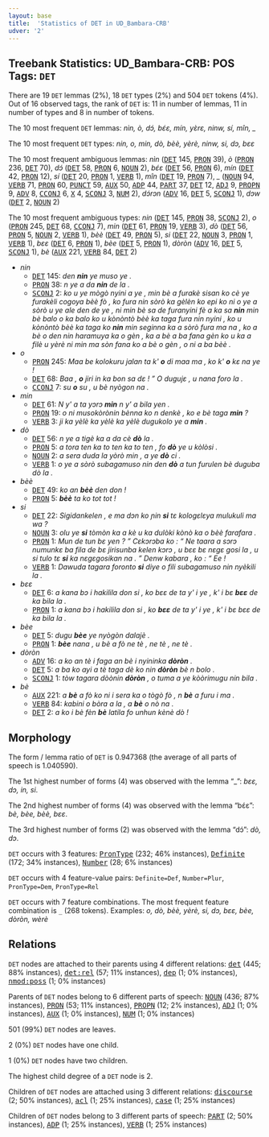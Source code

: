 ```yaml
---
layout: base
title:  'Statistics of DET in UD_Bambara-CRB'
udver: '2'
---
```


## Treebank Statistics: UD_Bambara-CRB: POS Tags: `DET`

There are 19 `DET` lemmas (2%), 18 `DET` types (2%) and 504 `DET` tokens (4%).
Out of 16 observed tags, the rank of `DET` is: 11 in number of lemmas, 11 in number of types and 8 in number of tokens.

The 10 most frequent `DET` lemmas: <em>nìn, ò, dɔ́, bɛ́ɛ, mín, yɛ̀rɛ, ninw, sí, mîn, _</em>

The 10 most frequent `DET` types:  <em>nin, o, min, dò, bèè, yèrè, ninw, si, dɔ, bɛɛ</em>

The 10 most frequent ambiguous lemmas: <em>nìn</em> (<tt><a href="bm_crb-pos-DET.html">DET</a></tt> 145, <tt><a href="bm_crb-pos-PRON.html">PRON</a></tt> 39), <em>ò</em> (<tt><a href="bm_crb-pos-PRON.html">PRON</a></tt> 236, <tt><a href="bm_crb-pos-DET.html">DET</a></tt> 70), <em>dɔ́</em> (<tt><a href="bm_crb-pos-DET.html">DET</a></tt> 58, <tt><a href="bm_crb-pos-PRON.html">PRON</a></tt> 6, <tt><a href="bm_crb-pos-NOUN.html">NOUN</a></tt> 2), <em>bɛ́ɛ</em> (<tt><a href="bm_crb-pos-DET.html">DET</a></tt> 56, <tt><a href="bm_crb-pos-PRON.html">PRON</a></tt> 6), <em>mín</em> (<tt><a href="bm_crb-pos-DET.html">DET</a></tt> 42, <tt><a href="bm_crb-pos-PRON.html">PRON</a></tt> 12), <em>sí</em> (<tt><a href="bm_crb-pos-DET.html">DET</a></tt> 20, <tt><a href="bm_crb-pos-PRON.html">PRON</a></tt> 1, <tt><a href="bm_crb-pos-VERB.html">VERB</a></tt> 1), <em>mîn</em> (<tt><a href="bm_crb-pos-DET.html">DET</a></tt> 19, <tt><a href="bm_crb-pos-PRON.html">PRON</a></tt> 7), <em>_</em> (<tt><a href="bm_crb-pos-NOUN.html">NOUN</a></tt> 94, <tt><a href="bm_crb-pos-VERB.html">VERB</a></tt> 71, <tt><a href="bm_crb-pos-PRON.html">PRON</a></tt> 60, <tt><a href="bm_crb-pos-PUNCT.html">PUNCT</a></tt> 59, <tt><a href="bm_crb-pos-AUX.html">AUX</a></tt> 50, <tt><a href="bm_crb-pos-ADP.html">ADP</a></tt> 44, <tt><a href="bm_crb-pos-PART.html">PART</a></tt> 37, <tt><a href="bm_crb-pos-DET.html">DET</a></tt> 12, <tt><a href="bm_crb-pos-ADJ.html">ADJ</a></tt> 9, <tt><a href="bm_crb-pos-PROPN.html">PROPN</a></tt> 9, <tt><a href="bm_crb-pos-ADV.html">ADV</a></tt> 8, <tt><a href="bm_crb-pos-CCONJ.html">CCONJ</a></tt> 6, <tt><a href="bm_crb-pos-X.html">X</a></tt> 4, <tt><a href="bm_crb-pos-SCONJ.html">SCONJ</a></tt> 3, <tt><a href="bm_crb-pos-NUM.html">NUM</a></tt> 2), <em>dɔ́rɔn</em> (<tt><a href="bm_crb-pos-ADV.html">ADV</a></tt> 16, <tt><a href="bm_crb-pos-DET.html">DET</a></tt> 5, <tt><a href="bm_crb-pos-SCONJ.html">SCONJ</a></tt> 1), <em>dɔw</em> (<tt><a href="bm_crb-pos-DET.html">DET</a></tt> 2, <tt><a href="bm_crb-pos-NOUN.html">NOUN</a></tt> 2)

The 10 most frequent ambiguous types:  <em>nin</em> (<tt><a href="bm_crb-pos-DET.html">DET</a></tt> 145, <tt><a href="bm_crb-pos-PRON.html">PRON</a></tt> 38, <tt><a href="bm_crb-pos-SCONJ.html">SCONJ</a></tt> 2), <em>o</em> (<tt><a href="bm_crb-pos-PRON.html">PRON</a></tt> 245, <tt><a href="bm_crb-pos-DET.html">DET</a></tt> 68, <tt><a href="bm_crb-pos-CCONJ.html">CCONJ</a></tt> 7), <em>min</em> (<tt><a href="bm_crb-pos-DET.html">DET</a></tt> 61, <tt><a href="bm_crb-pos-PRON.html">PRON</a></tt> 19, <tt><a href="bm_crb-pos-VERB.html">VERB</a></tt> 3), <em>dò</em> (<tt><a href="bm_crb-pos-DET.html">DET</a></tt> 56, <tt><a href="bm_crb-pos-PRON.html">PRON</a></tt> 5, <tt><a href="bm_crb-pos-NOUN.html">NOUN</a></tt> 2, <tt><a href="bm_crb-pos-VERB.html">VERB</a></tt> 1), <em>bèè</em> (<tt><a href="bm_crb-pos-DET.html">DET</a></tt> 49, <tt><a href="bm_crb-pos-PRON.html">PRON</a></tt> 5), <em>si</em> (<tt><a href="bm_crb-pos-DET.html">DET</a></tt> 22, <tt><a href="bm_crb-pos-NOUN.html">NOUN</a></tt> 3, <tt><a href="bm_crb-pos-PRON.html">PRON</a></tt> 1, <tt><a href="bm_crb-pos-VERB.html">VERB</a></tt> 1), <em>bɛɛ</em> (<tt><a href="bm_crb-pos-DET.html">DET</a></tt> 6, <tt><a href="bm_crb-pos-PRON.html">PRON</a></tt> 1), <em>bèe</em> (<tt><a href="bm_crb-pos-DET.html">DET</a></tt> 5, <tt><a href="bm_crb-pos-PRON.html">PRON</a></tt> 1), <em>dòròn</em> (<tt><a href="bm_crb-pos-ADV.html">ADV</a></tt> 16, <tt><a href="bm_crb-pos-DET.html">DET</a></tt> 5, <tt><a href="bm_crb-pos-SCONJ.html">SCONJ</a></tt> 1), <em>bè</em> (<tt><a href="bm_crb-pos-AUX.html">AUX</a></tt> 221, <tt><a href="bm_crb-pos-VERB.html">VERB</a></tt> 84, <tt><a href="bm_crb-pos-DET.html">DET</a></tt> 2)


* <em>nin</em>
  * <tt><a href="bm_crb-pos-DET.html">DET</a></tt> 145: <em>den <b>nin</b> ye muso ye .</em>
  * <tt><a href="bm_crb-pos-PRON.html">PRON</a></tt> 38: <em>n ye a da <b>nin</b> de la .</em>
  * <tt><a href="bm_crb-pos-SCONJ.html">SCONJ</a></tt> 2: <em>ko u ye mògò nyini a ye , min bè a furakè sisan ko cè ye furakèli cogoya bèè fò , ko fura nin sòrò ka gèlèn ko epi ko ni o ye a sòrò u ye ale den de ye , ni min bè sa de furanyini fè a ka sa <b>nin</b> min bè balo o ka balo ko u kònòntò bèè ka taga fura nin nyini , ko u kònòntò bèè ka taga ko <b>nin</b> min seginna ka a sòrò fura ma na , ko a bè o den nin haramuya ka o gèn , ka a bè a ba fana gèn ko u ka a filè u yèrè ni min ma sòn fana ko a bè o gèn , o ni a ba bèè .</em>
* <em>o</em>
  * <tt><a href="bm_crb-pos-PRON.html">PRON</a></tt> 245: <em>Maa be kolokuru jalan ta k' <b>o</b> di maa ma , ko k' <b>o</b> kɛ na ye !</em>
  * <tt><a href="bm_crb-pos-DET.html">DET</a></tt> 68: <em>Baa , <b>o</b> jiri in ka bon sa dɛ ! ” O dugujɛ , u nana foro la .</em>
  * <tt><a href="bm_crb-pos-CCONJ.html">CCONJ</a></tt> 7: <em>su <b>o</b> su , u bè nyògon na .</em>
* <em>min</em>
  * <tt><a href="bm_crb-pos-DET.html">DET</a></tt> 61: <em>N y' a ta yɔrɔ <b>min</b> n y' a bila yen .</em>
  * <tt><a href="bm_crb-pos-PRON.html">PRON</a></tt> 19: <em>o ni musokòrònin bènna ko n denkè , ko e bè taga <b>min</b> ?</em>
  * <tt><a href="bm_crb-pos-VERB.html">VERB</a></tt> 3: <em>ji ka yèlè ka yèlè ka yèlè dugukolo ye a <b>min</b> .</em>
* <em>dò</em>
  * <tt><a href="bm_crb-pos-DET.html">DET</a></tt> 56: <em>n ye a tigè ka a da cè <b>dò</b> la .</em>
  * <tt><a href="bm_crb-pos-PRON.html">PRON</a></tt> 5: <em>a tora ten ka to ten ka to ten , fo <b>dò</b> ye u kòlòsi .</em>
  * <tt><a href="bm_crb-pos-NOUN.html">NOUN</a></tt> 2: <em>a sera duda la yòrò min , a ye <b>dò</b> ci .</em>
  * <tt><a href="bm_crb-pos-VERB.html">VERB</a></tt> 1: <em>o ye a sòrò subagamuso nin den <b>dò</b> a tun furulen bè duguba dò la .</em>
* <em>bèè</em>
  * <tt><a href="bm_crb-pos-DET.html">DET</a></tt> 49: <em>ko an <b>bèè</b> den don !</em>
  * <tt><a href="bm_crb-pos-PRON.html">PRON</a></tt> 5: <em><b>bèè</b> ta ko tot tot !</em>
* <em>si</em>
  * <tt><a href="bm_crb-pos-DET.html">DET</a></tt> 22: <em>Sigidankelen , e ma dɔn ko ɲin <b>si</b> tɛ kologɛlɛya mulukuli ma wa ?</em>
  * <tt><a href="bm_crb-pos-NOUN.html">NOUN</a></tt> 3: <em>olu ye <b>si</b> tòmòn ka a kè u ka dulòki kònò ka o bèè farafara .</em>
  * <tt><a href="bm_crb-pos-PRON.html">PRON</a></tt> 1: <em>Mun de tun bɛ yen ? ” Cɛkɔrɔba ko : “ Ne taara a sɔrɔ numunkɛ ba fila de bɛ jirisunba kelen kɔrɔ , u bɛɛ bɛ nɛgɛ gosi la , u si tulo tɛ <b>si</b> ka nɛgɛgosikan na . ” Denw kabara , ko : “ Ee !</em>
  * <tt><a href="bm_crb-pos-VERB.html">VERB</a></tt> 1: <em>Dawuda tagara foronto <b>si</b> diye o fili subagamuso nin nyèkili la .</em>
* <em>bɛɛ</em>
  * <tt><a href="bm_crb-pos-DET.html">DET</a></tt> 6: <em>a kana bɔ i hakilila don si , ko bɛɛ de ta y' i ye , k' i bɛ <b>bɛɛ</b> de ka bila la .</em>
  * <tt><a href="bm_crb-pos-PRON.html">PRON</a></tt> 1: <em>a kana bɔ i hakilila don si , ko <b>bɛɛ</b> de ta y' i ye , k' i bɛ bɛɛ de ka bila la .</em>
* <em>bèe</em>
  * <tt><a href="bm_crb-pos-DET.html">DET</a></tt> 5: <em>dugu <b>bèe</b> ye nyògòn dalajè .</em>
  * <tt><a href="bm_crb-pos-PRON.html">PRON</a></tt> 1: <em><b>bèe</b> nana , u bè a fò ne tè , ne tè , ne tè .</em>
* <em>dòròn</em>
  * <tt><a href="bm_crb-pos-ADV.html">ADV</a></tt> 16: <em>a ko an tè i faga an bè i nyininka <b>dòròn</b> .</em>
  * <tt><a href="bm_crb-pos-DET.html">DET</a></tt> 5: <em>a ba ko ayi a tè taga dè ko nin <b>dòròn</b> bè n bolo .</em>
  * <tt><a href="bm_crb-pos-SCONJ.html">SCONJ</a></tt> 1: <em>tòw tagara dòònin <b>dòròn</b> , o tuma a ye kòòrimugu nin bila .</em>
* <em>bè</em>
  * <tt><a href="bm_crb-pos-AUX.html">AUX</a></tt> 221: <em>a <b>bè</b> a fò ko ni i sera ka o tògò fò , n <b>bè</b> a furu i ma .</em>
  * <tt><a href="bm_crb-pos-VERB.html">VERB</a></tt> 84: <em>kabini o bòra a la , a <b>bè</b> o nò na .</em>
  * <tt><a href="bm_crb-pos-DET.html">DET</a></tt> 2: <em>a ko i bè fèn <b>bè</b> latila fo unhun kènè dò !</em>

## Morphology

The form / lemma ratio of `DET` is 0.947368 (the average of all parts of speech is 1.040590).

The 1st highest number of forms (4) was observed with the lemma “_”: <em>bɛɛ, dɔ, in, si</em>.

The 2nd highest number of forms (4) was observed with the lemma “bɛ́ɛ”: <em>bè, bèe, bèè, bɛɛ</em>.

The 3rd highest number of forms (2) was observed with the lemma “dɔ́”: <em>dò, dɔ</em>.

`DET` occurs with 3 features: <tt><a href="bm_crb-feat-PronType.html">PronType</a></tt> (232; 46% instances), <tt><a href="bm_crb-feat-Definite.html">Definite</a></tt> (172; 34% instances), <tt><a href="bm_crb-feat-Number.html">Number</a></tt> (28; 6% instances)

`DET` occurs with 4 feature-value pairs: `Definite=Def`, `Number=Plur`, `PronType=Dem`, `PronType=Rel`

`DET` occurs with 7 feature combinations.
The most frequent feature combination is `_` (268 tokens).
Examples: <em>o, dò, bèè, yèrè, si, dɔ, bɛɛ, bèe, dòròn, wèrè</em>


## Relations

`DET` nodes are attached to their parents using 4 different relations: <tt><a href="bm_crb-dep-det.html">det</a></tt> (445; 88% instances), <tt><a href="bm_crb-dep-det-rel.html">det:rel</a></tt> (57; 11% instances), <tt><a href="bm_crb-dep-dep.html">dep</a></tt> (1; 0% instances), <tt><a href="bm_crb-dep-nmod-poss.html">nmod:poss</a></tt> (1; 0% instances)

Parents of `DET` nodes belong to 6 different parts of speech: <tt><a href="bm_crb-pos-NOUN.html">NOUN</a></tt> (436; 87% instances), <tt><a href="bm_crb-pos-PRON.html">PRON</a></tt> (53; 11% instances), <tt><a href="bm_crb-pos-PROPN.html">PROPN</a></tt> (12; 2% instances), <tt><a href="bm_crb-pos-ADJ.html">ADJ</a></tt> (1; 0% instances), <tt><a href="bm_crb-pos-AUX.html">AUX</a></tt> (1; 0% instances), <tt><a href="bm_crb-pos-NUM.html">NUM</a></tt> (1; 0% instances)

501 (99%) `DET` nodes are leaves.

2 (0%) `DET` nodes have one child.

1 (0%) `DET` nodes have two children.

The highest child degree of a `DET` node is 2.

Children of `DET` nodes are attached using 3 different relations: <tt><a href="bm_crb-dep-discourse.html">discourse</a></tt> (2; 50% instances), <tt><a href="bm_crb-dep-acl.html">acl</a></tt> (1; 25% instances), <tt><a href="bm_crb-dep-case.html">case</a></tt> (1; 25% instances)

Children of `DET` nodes belong to 3 different parts of speech: <tt><a href="bm_crb-pos-PART.html">PART</a></tt> (2; 50% instances), <tt><a href="bm_crb-pos-ADP.html">ADP</a></tt> (1; 25% instances), <tt><a href="bm_crb-pos-VERB.html">VERB</a></tt> (1; 25% instances)


